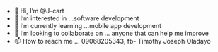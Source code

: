 - 👋 Hi, I’m @J-cart
- 👀 I’m interested in ...software development
- 🌱 I’m currently learning ...mobile app development
- 💞️ I’m looking to collaborate on ... anyone that can help me improve
- 📫 How to reach me ... 09068205343, fb- Timothy Joseph Oladayo

<!---
J-cart/J-cart is a ✨ special ✨ repository because its `README.md` (this file) appears on your GitHub profile.
You can click the Preview link to take a look at your changes.
--->
